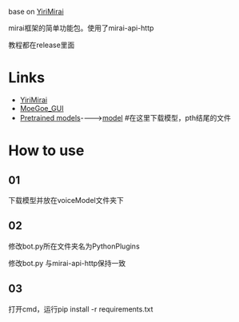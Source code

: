 base on [YiriMirai](https://blog.csdn.net/weixin_45082972/article/details/114388237)

mirai框架的简单功能包。使用了mirai-api-http

教程都在release里面




# Links
- [YiriMirai](https://blog.csdn.net/weixin_45082972/article/details/114388237)
- [MoeGoe_GUI](https://github.com/CjangCjengh/MoeGoe_GUI) 
- [Pretrained models](https://github.com/CjangCjengh/TTSModels)---->[model](https://sjtueducn-my.sharepoint.com/personal/cjang_cjengh_sjtu_edu_cn/_layouts/15/onedrive.aspx?id=%2Fpersonal%2Fcjang%5Fcjengh%5Fsjtu%5Fedu%5Fcn%2FDocuments%2Fvits%5Fmodels%2Fnene%2Bnanami%2Brong%2Btang%2F1374%5Fepochs%2Epth&parent=%2Fpersonal%2Fcjang%5Fcjengh%5Fsjtu%5Fedu%5Fcn%2FDocuments%2Fvits%5Fmodels%2Fnene%2Bnanami%2Brong%2Btang&ga=1) #在这里下载模型，pth结尾的文件

# How to use
  01
  --
  下载模型并放在voiceModel文件夹下
  
  02
  --
  修改bot.py所在文件夹名为PythonPlugins
  
  修改bot.py 与mirai-api-http保持一致
  
  03
  --
  打开cmd，运行pip install -r requirements.txt
  
